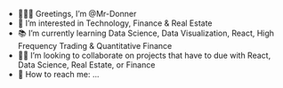 - 🙋🏾‍♂️ Greetings, I’m @Mr-Donner
- 🧠 I’m interested in Technology, Finance & Real Estate
- 📚 I’m currently learning Data Science, Data Visualization, React, High Frequency Trading & Quantitative Finance 
- 🤝🏽 I’m looking to collaborate on projects that have to due with React, Data Science, Real Estate, or Finance
- 📧 How to reach me: ...

<!---
Mr-Donner/Mr-Donner is a ✨ special ✨ repository because its `README.md` (this file) appears on your GitHub profile.
You can click the Preview link to take a look at your changes.
--->
